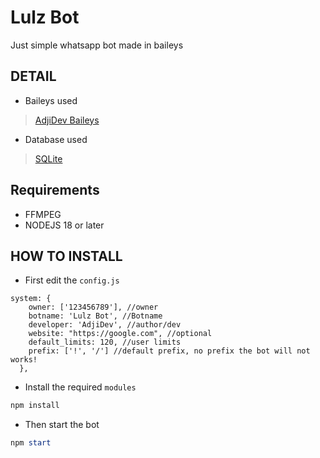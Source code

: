# Lulz Bot
Just simple whatsapp bot made in baileys

## DETAIL
- Baileys used
> [AdjiDev Baileys](https://github.com/adjidev/baileys)

- Database used
> [SQLite](https://sqlite.org)

## Requirements
- FFMPEG
- NODEJS 18 or later

## HOW TO INSTALL
- First edit the `config.js` 
```javacript
system: {
    owner: ['123456789'], //owner
    botname: 'Lulz Bot', //Botname
    developer: 'AdjiDev', //author/dev
    website: "https://google.com", //optional
    default_limits: 120, //user limits
    prefix: ['!', '/'] //default prefix, no prefix the bot will not works! 
  },
```
- Install the required `modules`
```powershell
npm install
```
- Then start the bot 
```powershell
npm start
```